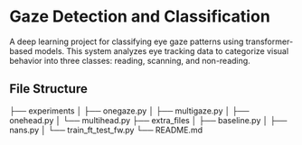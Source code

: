 # Gaze Detection and Classification

A deep learning project for classifying eye gaze patterns using transformer-based models. This system analyzes eye tracking data to categorize visual behavior into three classes: reading, scanning, and non-reading.

## File Structure

├── experiments
│   ├── onegaze.py
│   ├── multigaze.py
│   ├── onehead.py
│   └── multihead.py
├── extra_files
│   ├── baseline.py
│   ├── nans.py
│   └── train_ft_test_fw.py
└── README.md